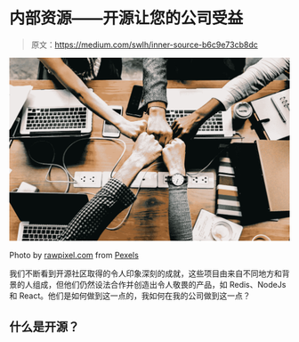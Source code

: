 # 内部资源——开源让您的公司受益

> 原文：<https://medium.com/swlh/inner-source-b6c9e73cb8dc>

![](img/294141cc4337a6b8ffeb9ebb65e5b750.png)

Photo by [rawpixel.com](https://www.pexels.com/@rawpixel?utm_content=attributionCopyText&utm_medium=referral&utm_source=pexels) from [Pexels](https://www.pexels.com/photo/group-hand-fist-bump-1068523/?utm_content=attributionCopyText&utm_medium=referral&utm_source=pexels)

我们不断看到开源社区取得的令人印象深刻的成就，这些项目由来自不同地方和背景的人组成，但他们仍然设法合作并创造出令人敬畏的产品，如 Redis、NodeJs 和 React。他们是如何做到这一点的，我如何在我的公司做到这一点？

## 什么是开源？